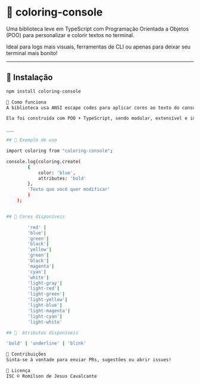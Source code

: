 # 🎨 coloring-console

Uma biblioteca leve em TypeScript com Programação Orientada a Objetos (POO) para personalizar e colorir textos no terminal.

Ideal para logs mais visuais, ferramentas de CLI ou apenas para deixar seu terminal mais bonito!

---

## 🚀 Instalação

```bash
npm install coloring-console

🧠 Como funciona
A biblioteca usa ANSI escape codes para aplicar cores ao texto do console.

Ela foi construída com POO + TypeScript, sendo modular, extensível e ideal como exemplo de arquitetura limpa em bibliotecas.

___

## 🧪 Exemplo de uso

import coloring from "coloring-console";

console.log(coloring.create(
        {
            color: 'blue',
            attributes: 'bold'
        }, 
        'Texto que você quer modificar'
        )
    );


## 🎯 Cores disponíveis 

        'red' | 
        'blue'| 
        'green'| 
        'black'| 
        'yellow'|
        'green'|
        'black'|
        'magenta'|
        'cyan'|
        'white'|
        'light-gray'|
        'light-red'|
        'light-green'|
        'light-yellow'|
        'light-blue'|
        'light-magenta'|
        'light-cyan'|
        'light-white'

## 🎯  Atributos disponíveis 

'bold' | 'underline' | 'blink'

🤝 Contribuições
Sinta-se à vontade para enviar PRs, sugestões ou abrir issues!

📄 Licença
ISC © Romilson de Jesus Cavalcante